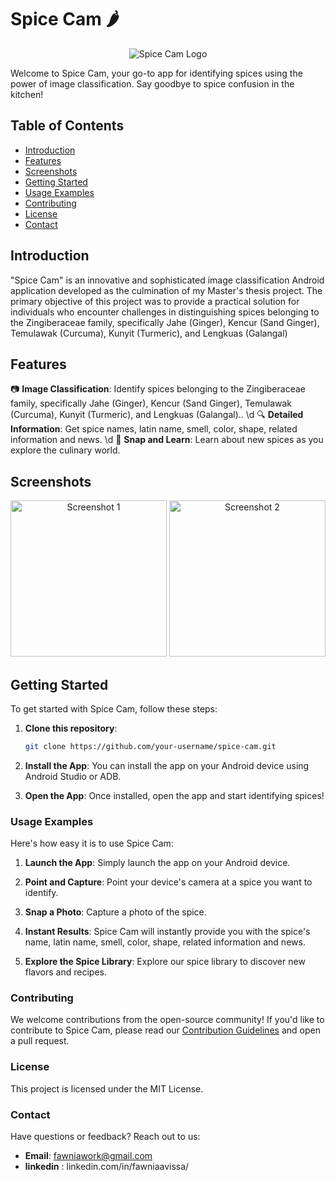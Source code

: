 # Spice Cam 🌶️

<p align="center">
  <img src="spice-cam-logo.png" alt="Spice Cam Logo">
</p>

Welcome to Spice Cam, your go-to app for identifying spices using the power of image classification. Say goodbye to spice confusion in the kitchen!

## Table of Contents
- [Introduction](#introduction)
- [Features](#features)
- [Screenshots](#screenshots)
- [Getting Started](#getting-started)
- [Usage Examples](#usage-examples)
- [Contributing](#contributing)
- [License](#license)
- [Contact](#contact)

## Introduction

"Spice Cam" is an innovative and sophisticated image classification Android application developed as the culmination of my Master's thesis project. The primary objective of this project was to provide a practical solution for individuals who encounter challenges in distinguishing spices belonging to the Zingiberaceae family, specifically Jahe (Ginger), Kencur (Sand Ginger), Temulawak (Curcuma), Kunyit (Turmeric), and Lengkuas (Galangal)

## Features

📷 **Image Classification**: Identify spices belonging to the Zingiberaceae family, specifically Jahe (Ginger), Kencur (Sand Ginger), Temulawak (Curcuma), Kunyit (Turmeric), and Lengkuas (Galangal).. \d
🔍 **Detailed Information**: Get spice names, latin name, smell, color, shape, related information and news. \d
📸 **Snap and Learn**: Learn about new spices as you explore the culinary world.

## Screenshots

<p align="center">
  <img src="screenshot1.png" alt="Screenshot 1" width="250">
  <img src="screenshot2.png" alt="Screenshot 2" width="250">
</p>

## Getting Started

To get started with Spice Cam, follow these steps:

1. **Clone this repository**:
   ```bash
   git clone https://github.com/your-username/spice-cam.git
2. **Install the App**: You can install the app on your Android device using Android Studio or ADB.

3. **Open the App**: Once installed, open the app and start identifying spices!

### Usage Examples

Here's how easy it is to use Spice Cam:

1. **Launch the App**: Simply launch the app on your Android device.

2. **Point and Capture**: Point your device's camera at a spice you want to identify.

3. **Snap a Photo**: Capture a photo of the spice.

4. **Instant Results**: Spice Cam will instantly provide you with the spice's name, latin name, smell, color, shape, related information and news.

5. **Explore the Spice Library**: Explore our spice library to discover new flavors and recipes.

### Contributing

We welcome contributions from the open-source community! If you'd like to contribute to Spice Cam, please read our [Contribution Guidelines](CONTRIBUTING.md) and open a pull request.

### License

This project is licensed under the MIT License.

### Contact

Have questions or feedback? Reach out to us:

- **Email**: fawniawork@gmail.com
- **linkedin** : linkedin.com/in/fawniaavissa/
